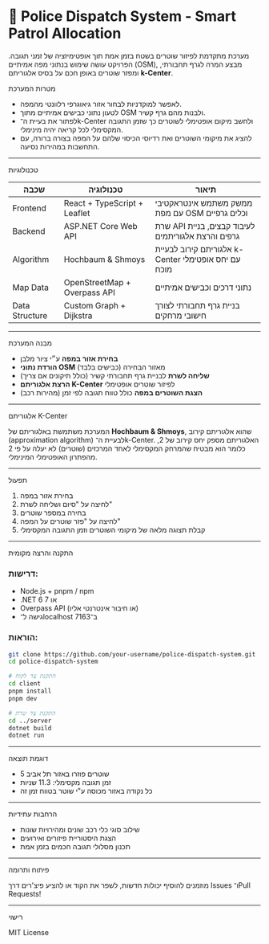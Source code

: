 # 🚓 Police Dispatch System - Smart Patrol Allocation

מערכת מתקדמת לפיזור שוטרים בשטח בזמן אמת תוך אופטימיזציה של זמני תגובה. הפרויקט עושה שימוש בנתוני מפה אמיתיים (OSM), מבצע המרה לגרף תחבורתי, ומפזר שוטרים באופן חכם על בסיס אלגוריתם **k-Center**.

 מטרות המערכת

- לאפשר למוקדניות לבחור אזור גיאוגרפי רלוונטי מהמפה.
- לטעון נתוני כבישים אמיתיים מתוך OSM ולבנות מהם גרף קשיר.
- לפתור את בעיית ה־k-Center ולחשב מיקום אופטימלי לשוטרים כך שזמן התגובה המקסימלי לכל קריאה יהיה מינימלי.
- להציג את מיקומי השוטרים ואת רדיוסי הכיסוי שלהם על המפה בצורה ברורה, עם התחשבות במהירות נסיעה.

---

 טכנולוגיות

| שכבה | טכנולוגיה | תיאור |
|------|------------|--------|
| Frontend | React + TypeScript + Leaflet | ממשק משתמש אינטראקטיבי עם מפת OSM וכלים גרפיים |
| Backend | ASP.NET Core Web API | שרת API לעיבוד קבצים, בניית גרפים והרצת אלגוריתמים |
| Algorithm | Hochbaum & Shmoys | אלגוריתם קירוב לבעיית k-Center עם יחס אופטימלי מוכח |
| Map Data | OpenStreetMap + Overpass API | נתוני דרכים וכבישים אמיתיים |
| Data Structure | Custom Graph + Dijkstra | בניית גרף תחבורתי לצורך חישובי מרחקים |

---

 מבנה המערכת

- **בחירת אזור במפה** ע״י ציור מלבן
- **הורדת נתוני OSM** מאזור הבחירה (כבישים בלבד)
- **שליחה לשרת** לבניית גרף תחבורתי קשיר (כולל תיקונים אם צריך)
- **הרצת אלגוריתם K-Center** לפיזור שוטרים אופטימלי
- **הצגת השוטרים במפה** כולל טווח תגובה לפי זמן (מהירות רכב)

---

 אלגוריתם K-Center

המערכת משתמשת באלגוריתם של **Hochbaum & Shmoys**, שהוא אלגוריתם קירוב (approximation algorithm) לבעיית ה־k-Center. האלגוריתם מספק יחס קירוב של 2, כלומר הוא מבטיח שהמרחק המקסימלי לאחד המרכזים (שוטרים) לא יעלה על פי 2 מהפתרון האופטימלי המינימלי.

---

תפעול

1. בחירת אזור במפה
2. לחיצה על "סיום ושליחה לשרת"
3. בחירה במספר שוטרים
4. לחיצה על "פזר שוטרים על המפה"
5. קבלת תצוגה מלאה של מיקומי השוטרים וזמן התגובה המקסימלי

---

התקנה והרצה מקומית

### דרישות:
- Node.js + pnpm / npm
- .NET 6 או 7
- Overpass API (או חיבור אינטרנטי אליו)
- גישה ל־localhost ב־7163

### הוראות:
```bash
git clone https://github.com/your-username/police-dispatch-system.git
cd police-dispatch-system

# התקנת צד לקוח
cd client
pnpm install
pnpm dev

# התקנת צד שרת
cd ../server
dotnet build
dotnet run
```

---

 דוגמת תוצאה

- 5 שוטרים פוזרו באזור תל אביב
- זמן תגובה מקסימלי: 11.3 שניות
- כל נקודה באזור מכוסה ע"י שוטר בטווח זמן זה

---

 הרחבות עתידיות

- שילוב סוגי כלי רכב שונים ומהירויות שונות
- הצגת היסטוריית פיזורים ואירועים
- תכנון מסלולי תגובה חכמים בזמן אמת

---

פיתוח ותרומה

מוזמנים להוסיף יכולות חדשות, לשפר את הקוד או להציע פיצ'רים דרך Issues ו־Pull Requests!

---

 רישוי

MIT License
